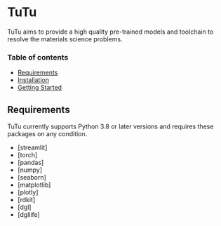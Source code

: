 # TuTu

TuTu aims to provide a high quality pre-trained models and toolchain
to resolve the materials science problems.

### Table of contents

- [Requirements](#requirements)
- [Installation](#installation)
- [Getting Started](#getting-started)

## Requirements

TuTu currently supports Python 3.8 or later versions and requires these packages on any condition.

- [streamlit]
- [torch]
- [pandas]
- [numpy]
- [seaborn]
- [matplotlib]
- [plotly]
- [rdkit]
- [dgl]
- [dgllife]